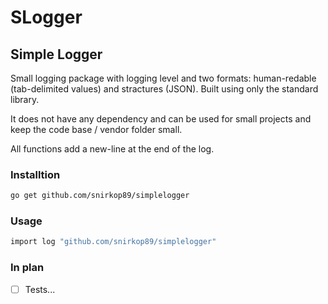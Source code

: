 # SLogger

## Simple Logger

Small logging package with logging level and two formats: human-redable (tab-delimited values) and stractures (JSON).
Built using only the standard library.

It does not have any dependency and can be used for small projects and
keep the code base / vendor folder small.

All functions add a new-line at the end of the log.

### Installtion
```bash
go get github.com/snirkop89/simplelogger
```

### Usage
```bash
import log "github.com/snirkop89/simplelogger"
```

### In plan
- [ ] Tests...